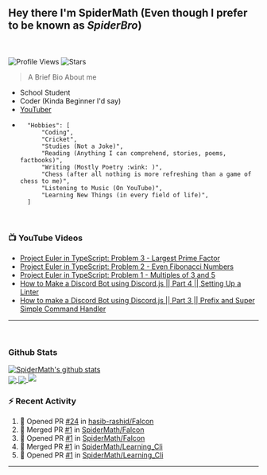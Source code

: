 ## **Hey there I'm SpiderMath (Even though I prefer to be known as *SpiderBro*)**
<br><br>
![Profile Views](https://komarev.com/ghpvc/?username=SpiderMath)
![Stars](https://img.shields.io/github/stars/SpiderMath?style=social)

> A Brief Bio About me
- School Student
- Coder (Kinda Beginner I'd say)
- [YouTuber](https://youtube.com/channel/UCuQvyfLaZOG4bPwEvqSYCLg)
- ```js<br>
	"Hobbies": [
		"Coding",
		"Cricket",
		"Studies (Not a Joke)",
		"Reading (Anything I can comprehend, stories, poems, factbooks)",
		"Writing (Mostly Poetry :wink: )",
		"Chess (after all nothing is more refreshing than a game of chess to me)",
		"Listening to Music (On YouTube)",
		"Learning New Things (in every field of life)",
	]
	```
<br>

### 📺 YouTube Videos
<!-- YOUTUBE:START -->
- [Project Euler in TypeScript: Problem 3 - Largest Prime Factor](https://www.youtube.com/watch?v=DaDziQ4ZRvw)
- [Project Euler in TypeScript: Problem 2 - Even Fibonacci Numbers](https://www.youtube.com/watch?v=oIsm-KtBW4s)
- [Project Euler in TypeScript: Problem 1 - Multiples of 3 and 5](https://www.youtube.com/watch?v=sjkLIrIfRdo)
- [How to Make a Discord Bot using Discord.js || Part 4 || Setting Up a Linter](https://www.youtube.com/watch?v=Sx1i83ghzlg)
- [How to make a Discord Bot using Discord.js || Part 3 || Prefix and Super Simple Command Handler](https://www.youtube.com/watch?v=VNxnXNWhmlU)
<!-- YOUTUBE:END -->
<hr>
<br>

### Github Stats
<a href="https://github.com/anuraghazra/github-readme-stats">
  <img align="center" src="https://github-readme-stats.vercel.app/api?username=SpiderMath&show_icons=true&include_all_commits=true" alt="SpiderMath's github stats" />
</a>
<br>
<a href="https://github.com/anuraghazra/github-readme-stats">
	<img align="center" src="https://github-readme-stats.vercel.app/api/top-langs/?username=SpiderMath&langs_count=10">
</a>
<a href="https://github.com/ryo-ma/github-profile-trophy">
	<img align="center" src="https://github-profile-trophy.vercel.app/?username=SpiderMath&theme=onedark&no-bg=true">
</a>
<img src="https://github-readme-streak-stats.herokuapp.com/?user=SpiderMath&theme=blood">

### :zap: Recent Activity
<!--START_SECTION:activity-->
1. 💪 Opened PR [#24](https://github.com/hasib-rashid/Falcon/pull/24) in [hasib-rashid/Falcon](https://github.com/hasib-rashid/Falcon)
2. 🎉 Merged PR [#1](https://github.com/SpiderMath/Falcon/pull/1) in [SpiderMath/Falcon](https://github.com/SpiderMath/Falcon)
3. 💪 Opened PR [#1](https://github.com/SpiderMath/Falcon/pull/1) in [SpiderMath/Falcon](https://github.com/SpiderMath/Falcon)
4. 🎉 Merged PR [#1](https://github.com/SpiderMath/Learning_Cli/pull/1) in [SpiderMath/Learning_Cli](https://github.com/SpiderMath/Learning_Cli)
5. 💪 Opened PR [#1](https://github.com/SpiderMath/Learning_Cli/pull/1) in [SpiderMath/Learning_Cli](https://github.com/SpiderMath/Learning_Cli)
<!--END_SECTION:activity-->
<hr>
